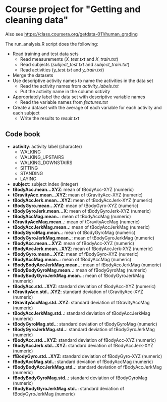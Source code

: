 # Course project for "Getting and cleaning data"

Also see https://class.coursera.org/getdata-011/human_grading

The run_analysis.R script does the following:

* Read training and test data sets
    * Read measurements (*X_test.txt* and *X_train.txt*)
    * Read subjects (*subject_test.txt* and *subject_train.txt*)
    * Read activities (*y_test.txt* and *y_train.txt*)
* Merge the datasets
* Use descriptive activity names to name the activities in the data set
    * Read the activity names from *activity_labels.txt*
    * Put the activity name in the column *activity*
* Appropriately label the data set with descriptive variable names
    * Read the variable names from *features.txt*
* Create a dataset with the average of each variable for each activity and each subject
    * Write the results to *result.txt*

## Code book

* **activity**: activity label (character)
    * WALKING
    * WALKING_UPSTAIRS
    * WALKING_DOWNSTAIRS
    * SITTING
    * STANDING
    * LAYING
* **subject**: subject index (integer)
* **tBodyAcc.mean...XYZ**: mean of tBodyAcc-XYZ (numeric)
* **tGravityAcc.mean...XYZ**: mean of tGravityAcc-XYZ (numeric)
* **tBodyAccJerk.mean...XYZ**: mean of tBodyAccJerk-XYZ (numeric)
* **tBodyGyro.mean...XYZ**: mean of tBodyGyro-XYZ (numeric)
* **tBodyGyroJerk.mean...X**: mean of tBodyGyroJerk-XYZ (numeric)
* **tBodyAccMag.mean..**: mean of tBodyAccMag (numeric)
* **tGravityAccMag.mean..**: mean of tGravityAccMag (numeric)
* **tBodyAccJerkMag.mean..**: mean of tBodyAccJerkMag (numeric)
* **tBodyGyroMag.mean..**: mean of tBodyGyroMag (numeric)
* **tBodyGyroJerkMag.mean..**: mean of tBodyGyroJerkMag (numeric)
* **fBodyAcc.mean...XYZ**: mean of fBodyAcc-XYZ (numeric)
* **fBodyAccJerk.mean...XYZ**: mean of fBodyAccJerk-XYZ (numeric)
* **fBodyGyro.mean...XYZ**: mean of fBodyGyro-XYZ (numeric)
* **fBodyAccMag.mean..**: mean of fBodyAccMag (numeric)
* **fBodyBodyAccJerkMag.mean..**: mean of fBodyAccJerkMag (numeric)
* **fBodyBodyGyroMag.mean..**: mean of fBodyGyroMag (numeric)
* **fBodyBodyGyroJerkMag.mean..**: mean of fBodyGyroJerkMag (numeric)
* **tBodyAcc.std...XYZ**: standard deviation of tBodyAcc-XYZ (numeric)
* **tGravityAcc.std...XYZ**: standard deviation of tGravityAcc-XYZ (numeric)
* **tGravityAccMag.std..XYZ**: standard deviation of tGravityAccMag (numeric)
* **tBodyAccJerkMag.std..**: standard deviation of tBodyAccJerkMag (numeric)
* **tBodyGyroMag.std..**: standard deviation of tBodyGyroMag (numeric)
* **tBodyGyroJerkMag.std..**: standard deviation of tBodyGyroJerkMag (numeric)
* **fBodyAcc.std...XYZ**: standard deviation of fBodyAcc-XYZ (numeric)
* **fBodyAccJerk.std...XYZ**: standard deviation of fBodyAccJerk-XYZ (numeric)
* **ffBodyGyro.std...XYZ**: standard deviation of fBodyGyro-XYZ (numeric)
* **fBodyAccMag.std..**: standard deviation of fBodyAccMag (numeric)
* **fBodyBodyAccJerkMag.std..**: standard deviation of fBodyAccJerkMag (numeric)
* **fBodyBodyGyroMag.std..**: standard deviation of fBodyGyroMag (numeric)
* **fBodyBodyGyroJerkMag.std..**: standard deviation of fBodyGyroJerkMag (numeric)
